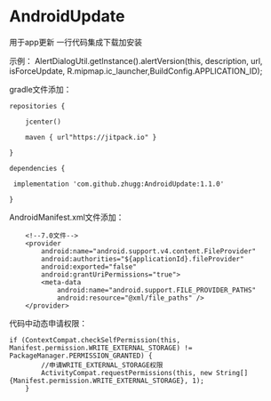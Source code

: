 # AndroidUpdate
用于app更新  一行代码集成下载加安装

示例：
AlertDialogUtil.getInstance().alertVersion(this, description, url, isForceUpdate, R.mipmap.ic_launcher,BuildConfig.APPLICATION_ID);



gradle文件添加：

    repositories {

        jcenter()

        maven { url"https://jitpack.io" }

    }

    dependencies {

     implementation 'com.github.zhugg:AndroidUpdate:1.1.0'

    }
    

AndroidManifest.xml文件添加：

        <!--7.0文件-->
        <provider
            android:name="android.support.v4.content.FileProvider"
            android:authorities="${applicationId}.fileProvider"
            android:exported="false"
            android:grantUriPermissions="true">
            <meta-data
                android:name="android.support.FILE_PROVIDER_PATHS"
                android:resource="@xml/file_paths" />
        </provider>
        

代码中动态申请权限：

    if (ContextCompat.checkSelfPermission(this, Manifest.permission.WRITE_EXTERNAL_STORAGE) != PackageManager.PERMISSION_GRANTED) {
            //申请WRITE_EXTERNAL_STORAGE权限
            ActivityCompat.requestPermissions(this, new String[]{Manifest.permission.WRITE_EXTERNAL_STORAGE}, 1);
        }


